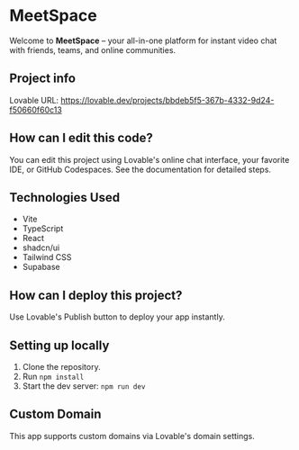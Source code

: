 
# MeetSpace

Welcome to **MeetSpace** – your all-in-one platform for instant video chat with friends, teams, and online communities.

## Project info

Lovable URL: https://lovable.dev/projects/bbdeb5f5-367b-4332-9d24-f50660f60c13

## How can I edit this code?

You can edit this project using Lovable's online chat interface, your favorite IDE, or GitHub Codespaces. See the documentation for detailed steps.

## Technologies Used

- Vite
- TypeScript
- React
- shadcn/ui
- Tailwind CSS
- Supabase

## How can I deploy this project?

Use Lovable's Publish button to deploy your app instantly.

## Setting up locally

1. Clone the repository.
2. Run `npm install`
3. Start the dev server: `npm run dev`

## Custom Domain

This app supports custom domains via Lovable's domain settings.

